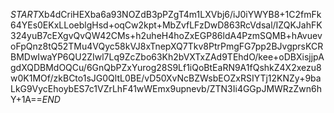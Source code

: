 $START$Xb4dCriHEXba6a93NOZdB3pPZgT4m1LXVbj6/iJ0iYWYB8+1C2fmFk64YEs0EKxLLoeblgHsd+oqCw2kpt+MbZvfLFzDwD863RcVdsal/IZQKJahFK324yuB7cEXgvQvQW42CMs+h2uheH4hoZxEGP86ldA4PzmSQMB+hAvuevoFpQnz8tQ52TMu4VQyc58kVJ8xTnepXQ7Tkv8PtrPmgFG7pp2BJvgprsKCRBMDwIwaYP6QU2ZIwl7Lq9ZcZbo63Kh2bVXTxZAd9TEhdO/kee+oDBXisjjpAgdXQDBMdOQCu/6GnQbPZxYurog28S9Lf1iQoBtEaRN9A1fQshkZ4X2xezu8w0K1MOf/zkBCto1sJG0QltL0BE/vD50XvNcBZWsbEOZxRSIYTj12KNZy+9baLkG9VycEhoybES7c1VZrLhF41wWEmx9upnevb/ZTN3Ii4GGpJMWRzZwn6hY+1A==$END$
